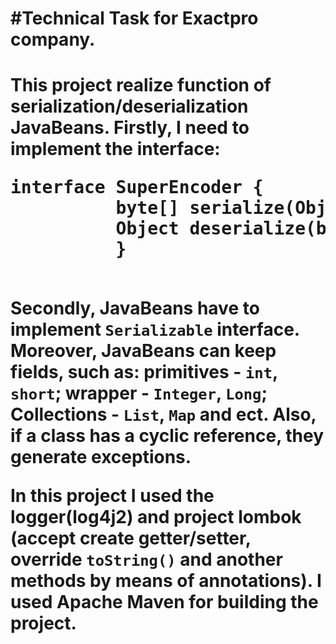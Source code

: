 <h1>#Technical Task for Exactpro company.<h1/> 
    
This project realize function of serialization/deserialization JavaBeans. 
Firstly, I need to implement the interface:
<pre>interface SuperEncoder {
          byte[] serialize(Object anyBean);
          Object deserialize(byte[] data);
          }
 </pre>
Secondly, JavaBeans have to implement <code>Serializable</code> interface. Moreover, JavaBeans can keep fields, such as: 
primitives - <code>int</code>, <code>short</code>; wrapper - <code>Integer</code>, <code>Long</code>; Collections - 
<code>List</code>, <code>Map</code> and ect. Also, if a class has a cyclic reference, they generate 
 exceptions.
 
In this project I used the logger(log4j2) and project lombok (accept create getter/setter, override <code>toString()</code>
and another methods by means of annotations). I used Apache Maven for building the project. 
